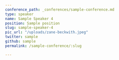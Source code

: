 ```yaml
---
conference_path: _conferences/sample-conference.md
type: speaker
name: Sample Speaker 4
position: Sample position
slug: sample-speaker-4
pic_url: "/uploads/zane-beckwith.jpeg"
twitter: sample
github: sample
permalink: /sample-conference/:slug

---
```

